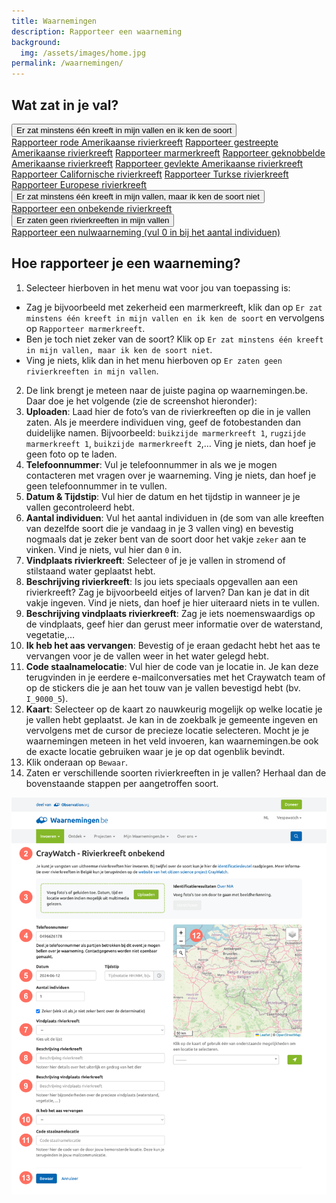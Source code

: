 ```yaml
---
title: Waarnemingen
description: Rapporteer een waarneming
background:
  img: /assets/images/home.jpg
permalink: /waarnemingen/
---
```


## Wat zat in je val?

<div class="accordion accordion-flush" id="steps">
  <div class="accordion-item">
    <div class="accordion-header" id="heading-step-1">
      <button class="accordion-button collapsed" type="button" data-bs-toggle="collapse" data-bs-target="#step-1" aria-expanded="true" aria-controlled="step-1">
        Er zat minstens één kreeft in mijn vallen en ik ken de soort
      </button>
    </div>
    <div id="step-1" class="accordion-collapse collapse" aria-labelledby="heading-step-1" data-bs-parent="#steps">
      <div class="accordion-body">
        <div class="list-group">
          <a class="list-group-item list-group-item-action" href="https://waarnemingen.be/events/craywatch-procambarus-clarkii/">Rapporteer rode Amerikaanse rivierkreeft</a>
          <a class="list-group-item list-group-item-action" href="https://waarnemingen.be/events/craywatch-procambarus-acutus/">Rapporteer gestreepte Amerikaanse rivierkreeft</a>
          <a class="list-group-item list-group-item-action" href="https://waarnemingen.be/events/craywatch-procambarus-virginalis/">Rapporteer marmerkreeft</a>
          <a class="list-group-item list-group-item-action" href="https://waarnemingen.be/events/craywatch-faxonius-virilis/">Rapporteer geknobbelde Amerikaanse rivierkreeft</a>
          <a class="list-group-item list-group-item-action" href="https://waarnemingen.be/events/craywatch-faxonius-limosus/">Rapporteer gevlekte Amerikaanse rivierkreeft</a>
          <a class="list-group-item list-group-item-action" href="https://waarnemingen.be/events/craywatch-pacifastacus-leniusculus/">Rapporteer Californische rivierkreeft</a>
          <a class="list-group-item list-group-item-action" href="https://waarnemingen.be/events/craywatch-pontastacus-leptodactylus/">Rapporteer Turkse rivierkreeft</a>
          <a class="list-group-item list-group-item-action" href="https://waarnemingen.be/events/craywatch-astacus-astacus/">Rapporteer Europese rivierkreeft</a>
        </div>
      </div>
    </div>
  </div>
  <div class="accordion-item">
    <div class="accordion-header" id="heading-step-2">
      <button class="accordion-button collapsed" type="button" data-bs-toggle="collapse" data-bs-target="#step-2" aria-expanded="true" aria-controlled="step-2">
        Er zat minstens één kreeft in mijn vallen, maar ik ken de soort niet
      </button>
    </div>
    <div id="step-2" class="accordion-collapse collapse" aria-labelledby="heading-step-2" data-bs-parent="#steps">
      <div class="accordion-body">
        <div class="list-group">
          <a class="list-group-item list-group-item-action" href="https://waarnemingen.be/events/craywatch-crayfish-indet/">Rapporteer een onbekende rivierkreeft</a>
        </div>
      </div>
    </div>
  </div>
  <div class="accordion-item">
    <div class="accordion-header" id="heading-step-3">
      <button class="accordion-button collapsed" type="button" data-bs-toggle="collapse" data-bs-target="#step-3" aria-expanded="true" aria-controlled="step-3">
        Er zaten geen rivierkreeften in mijn vallen
      </button>
    </div>
    <div id="step-3" class="accordion-collapse collapse" aria-labelledby="heading-step-3" data-bs-parent="#steps">
      <div class="accordion-body">
        <div class="list-group">
          <a class="list-group-item list-group-item-action" href="https://waarnemingen.be/events/craywatch-crayfish-indet/">Rapporteer een nulwaarneming (vul 0 in bij het aantal individuen)</a>
        </div>
      </div>
    </div>
  </div>
</div>

## Hoe rapporteer je een waarneming?

1. Selecteer hierboven in het menu wat voor jou van toepassing is:
  - Zag je bijvoorbeeld met zekerheid een marmerkreeft, klik dan op `Er zat minstens één kreeft in mijn vallen en ik ken de soort` en vervolgens op `Rapporteer marmerkreeft`.
  - Ben je toch niet zeker van de soort? Klik op `Er zat minstens één kreeft in mijn vallen, maar ik ken de soort niet`.
  - Ving je niets, klik dan in het menu hierboven op `Er zaten geen rivierkreeften in mijn vallen`.
2. De link brengt je meteen naar de juiste pagina op waarnemingen.be. Daar doe je het volgende (zie de screenshot hieronder):
3. **Uploaden**: Laad hier de foto’s van de rivierkreeften op die in je vallen zaten. Als je meerdere individuen ving, geef de fotobestanden dan duidelijke namen. Bijvoorbeeld: `buikzijde marmerkreeft 1`, `rugzijde marmerkreeft 1`, `buikzijde marmerkreeft 2`,… Ving je niets, dan hoef je geen foto op te laden.
4. **Telefoonnummer**: Vul je telefoonnummer in als we je mogen contacteren met vragen over je waarneming. Ving je niets, dan hoef je geen telefoonnummer in te vullen.
5. **Datum & Tijdstip**: Vul hier de datum en het tijdstip in wanneer je je vallen gecontroleerd hebt.
6. **Aantal individuen**: Vul het aantal individuen in (de som van alle kreeften van dezelfde soort die je vandaag in je 3 vallen ving) en bevestig nogmaals dat je zeker bent van de soort door het vakje `zeker` aan te vinken. Vind je niets, vul hier dan `0` in.
7. **Vindplaats rivierkreeft**: Selecteer of je je vallen in stromend of stilstaand water geplaatst hebt.
8. **Beschrijving rivierkreeft**: Is jou iets speciaals opgevallen aan een rivierkreeft? Zag je bijvoorbeeld eitjes of larven? Dan kan je dat in dit vakje ingeven.	Vind je niets, dan hoef je hier uiteraard niets in te vullen.
9. **Beschrijving vindplaats rivierkreeft**: Zag je iets noemenswaardigs op de vindplaats, geef hier dan gerust meer informatie over de waterstand, vegetatie,…
10. **Ik heb het aas vervangen**: Bevestig of je eraan gedacht hebt het aas te vervangen voor je de vallen weer in het water gelegd hebt.
11. **Code staalnamelocatie**: Vul hier de code van je locatie in. Je kan deze terugvinden in je eerdere e-mailconversaties met het Craywatch team of op de stickers die je aan het touw van je vallen bevestigd hebt (bv. `I_9000_5`).
12. **Kaart**: Selecteer op de kaart zo nauwkeurig mogelijk op welke locatie je je vallen hebt geplaatst. Je kan in de zoekbalk je gemeente ingeven en vervolgens met de cursor de precieze locatie selecteren. Mocht je je waarnemingen meteen in het veld invoeren, kan waarnemingen.be ook de exacte locatie gebruiken waar je je op dat ogenblik bevindt.
13. Klik onderaan op `Bewaar`.
14. Zaten er verschillende soorten rivierkreeften in je vallen? Herhaal dan de bovenstaande stappen per aangetroffen soort.

![Waarnemingen](/assets/images/waarnemingen_screenshot.png)
